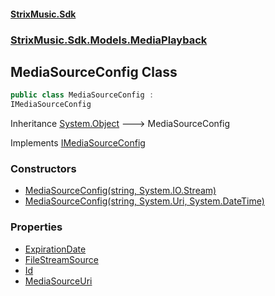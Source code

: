 #### [StrixMusic.Sdk](./index.md 'index')
### [StrixMusic.Sdk.Models.MediaPlayback](./StrixMusic-Sdk-Models-MediaPlayback.md 'StrixMusic.Sdk.Models.MediaPlayback')
## MediaSourceConfig Class
```csharp
public class MediaSourceConfig :
IMediaSourceConfig
```
Inheritance [System.Object](https://docs.microsoft.com/en-us/dotnet/api/System.Object 'System.Object') &#129106; MediaSourceConfig  

Implements [IMediaSourceConfig](./StrixMusic-Sdk-Interfaces-MediaPlayback-IMediaSourceConfig.md 'StrixMusic.Sdk.Interfaces.MediaPlayback.IMediaSourceConfig')  
### Constructors
- [MediaSourceConfig(string, System.IO.Stream)](./StrixMusic-Sdk-Models-MediaPlayback-MediaSourceConfig-MediaSourceConfig(string_System-IO-Stream).md 'StrixMusic.Sdk.Models.MediaPlayback.MediaSourceConfig.MediaSourceConfig(string, System.IO.Stream)')
- [MediaSourceConfig(string, System.Uri, System.DateTime)](./StrixMusic-Sdk-Models-MediaPlayback-MediaSourceConfig-MediaSourceConfig(string_System-Uri_System-DateTime).md 'StrixMusic.Sdk.Models.MediaPlayback.MediaSourceConfig.MediaSourceConfig(string, System.Uri, System.DateTime)')
### Properties
- [ExpirationDate](./StrixMusic-Sdk-Models-MediaPlayback-MediaSourceConfig-ExpirationDate.md 'StrixMusic.Sdk.Models.MediaPlayback.MediaSourceConfig.ExpirationDate')
- [FileStreamSource](./StrixMusic-Sdk-Models-MediaPlayback-MediaSourceConfig-FileStreamSource.md 'StrixMusic.Sdk.Models.MediaPlayback.MediaSourceConfig.FileStreamSource')
- [Id](./StrixMusic-Sdk-Models-MediaPlayback-MediaSourceConfig-Id.md 'StrixMusic.Sdk.Models.MediaPlayback.MediaSourceConfig.Id')
- [MediaSourceUri](./StrixMusic-Sdk-Models-MediaPlayback-MediaSourceConfig-MediaSourceUri.md 'StrixMusic.Sdk.Models.MediaPlayback.MediaSourceConfig.MediaSourceUri')
